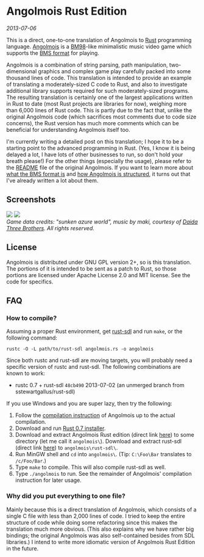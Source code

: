 # Angolmois Rust Edition

*2013-07-06*

This is a direct, one-to-one translation of Angolmois to [Rust](http://www.rust-lang.org/) programming language. [Angolmois](http://mearie.org/projects/angolmois/) is a [BM98](http://bm98.yaneu.com/bm98/)-like minimalistic music video game which supports the [BMS format](http://en.wikipedia.org/wiki/Be-Music_Source) for playing.

Angolmois is a combination of string parsing, path manipulation, two-dimensional graphics and complex game play carefully packed into some thousand lines of code. This translation is intended to provide an example of translating a moderately-sized C code to Rust, and also to investigate additional library supports required for such moderately-sized programs. The resulting translation is certainly one of the largest applications written in Rust to date (most Rust projects are libraries for now), weighing more than 6,000 lines of Rust code. This is partly due to the fact that, unlike the original Angolmois code (which sacrifices most comments due to code size concerns), the Rust version has much more comments which can be beneficial for understanding Angolmois itself too.

I'm currently writing a detailed post on this translation; I hope it to be a starting point to the advanced programming in Rust. (Yes, I know it is being delayed a lot, I have lots of other businesses to run, so don't hold your breath please!) For the other things (especially the usage), please refer to the [README](https://github.com/lifthrasiir/angolmois/) file of the original Angolmois. If you want to learn more about [what the BMS format is](https://github.com/lifthrasiir/angolmois/blob/master/README.md#appendix-what-is-bms) and [how Angolmois is structured](https://github.com/lifthrasiir/angolmois/blob/master/INTERNALS.md), it turns out that I've already written a lot about them.

## Screenshots

![](../b106fef2c19cd093ea84de75bbd5f7b3e2aa84d9/img/angolmois1.jpg?raw=true) 
![](../b106fef2c19cd093ea84de75bbd5f7b3e2aa84d9/img/angolmois2.jpg?raw=true)  
*Game data credits: "sunken azure world", music by maki, courtesy of [Daida Three Brothers](http://daida.tv/). All rights reserved.*

## License

Angolmois is distributed under GNU GPL version 2+, so is this translation. The portions of it is intended to be sent as a patch to Rust, so those portions are licensed under Apache License 2.0 and MIT license. See the code for specifics.

## FAQ

### How to compile?

Assuming a proper Rust environment, get [rust-sdl](https://github.com/brson/rust-sdl) and run `make`, or the following command:

    rustc -O -L path/to/rust-sdl angolmois.rs -o angolmois

Since both rustc and rust-sdl are moving targets, you will probably need a specific version of rustc and rust-sdl. The following combinations are known to work:

- rustc 0.7 + rust-sdl `48cb490` 2013-07-02 (an unmerged branch from sstewartgallus/rust-sdl)

If you use Windows and you are super lazy, then try the following:

1. Follow the [compilation instruction](https://github.com/lifthrasiir/angolmois/blob/master/README.md#how-to-compile-windows) of Angolmois up to the actual compilation.
2. Download and run [Rust 0.7 installer](http://static.rust-lang.org/dist/rust-0.7-install.exe).
3. Download and extract Angolmois Rust edition (direct link [here](https://github.com/lifthrasiir/angolmois-rust/archive/master.zip)) to some directory (let me call it `angolmois\`). Download and extract rust-sdl (direct link [here](https://github.com/sstewartgallus/rust-sdl/archive/48cb49047c48a16ad2c75f4d0fa225c4de5a101d.zip)) to `angolmois\rust-sdl\`.
4. Run MinGW shell and `cd` into `angolmois\`. (Tip: `C:\Foo\Bar` translates to `/c/Foo/Bar`.)
5. Type `make` to compile. This will also compile rust-sdl as well.
6. Type `./angolmois` to run. See the remainder of Angolmois' compilation instruction for later usage.

### Why did you put everything to one file?

Mainly because this is a direct translation of Angolmois, which consists of a single C file with less than 2,000 lines of code. I tried to keep the entire structure of code while doing some refactoring since this makes the translation much more obvious. (This also explains why we have rather big bindings; the original Angolmois was also self-contained besides from SDL libraries.) I intend to write more idiomatic version of Angolmois Rust Edition in the future.

